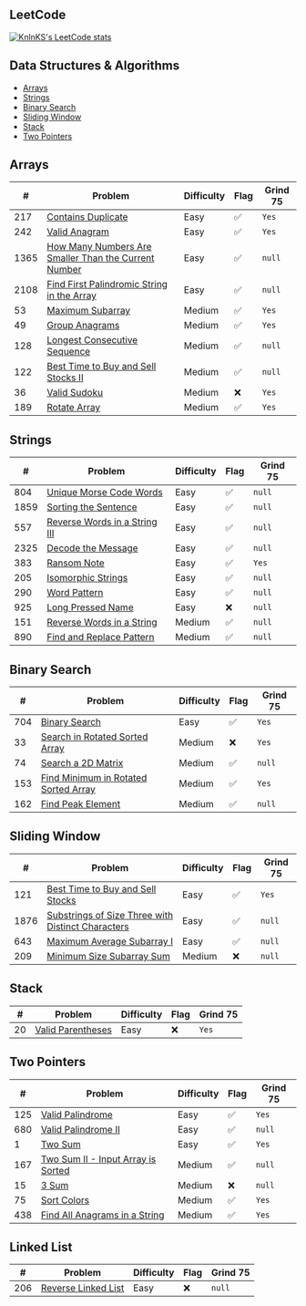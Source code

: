 ## LeetCode

[![KnlnKS's LeetCode stats](https://leetcode-stats-six.vercel.app/?username=joshdavidang)](https://github.com/KnlnKS/leetcode-stats)

## Data Structures & Algorithms

- [Arrays](https://github.com/joshuadavidang/data-structures-and-algorithms#arrays)
- [Strings](https://github.com/joshuadavidang/data-structures-and-algorithms#strings)
- [Binary Search](https://github.com/joshuadavidang/data-structures-and-algorithms#binary-search)
- [Sliding Window](https://github.com/joshuadavidang/data-structures-and-algorithms#sliding-window)
- [Stack](https://github.com/joshuadavidang/data-structures-and-algorithms#stack)
- [Two Pointers](https://github.com/joshuadavidang/data-structures-and-algorithms#two-pointers)

## Arrays

| #    | Problem                                                                                                                                     | Difficulty | Flag | Grind 75 |
| ---- | ------------------------------------------------------------------------------------------------------------------------------------------- | ---------- | ---- | -------- |
| 217  | [Contains Duplicate](https://leetcode.com/problems/contains-duplicate/)                                                                     | Easy       | ✅   | `Yes`    |
| 242  | [Valid Anagram](https://leetcode.com/problems/valid-anagram/)                                                                               | Easy       | ✅   | `Yes`    |
| 1365 | [How Many Numbers Are Smaller Than the Current Number](https://leetcode.com/problems/how-many-numbers-are-smaller-than-the-current-number/) | Easy       | ✅   | `null`   |
| 2108 | [Find First Palindromic String in the Array](https://leetcode.com/problems/find-first-palindromic-string-in-the-array/)                     | Easy       | ✅   | `null`   |
| 53   | [Maximum Subarray](https://leetcode.com/problems/maximum-subarray/)                                                                         | Medium     | ✅   | `Yes`    |
| 49   | [Group Anagrams](https://leetcode.com/problems/group-anagrams/)                                                                             | Medium     | ✅   | `Yes`    |
| 128  | [Longest Consecutive Sequence](https://leetcode.com/problems/longest-consecutive-sequence/)                                                 | Medium     | ✅   | `null`   |
| 122  | [Best Time to Buy and Sell Stocks II](https://leetcode.com/problems/best-time-to-buy-and-sell-stock-ii/)                                    | Medium     | ✅   | `null`   |
| 36   | [Valid Sudoku](https://leetcode.com/problems/valid-sudoku/)                                                                                 | Medium     | ❌   | `Yes`    |
| 189  | [Rotate Array](https://leetcode.com/problems/rotate-array/)                                                                                 | Medium     | ✅   | `Yes`    |

## Strings

| #    | Problem                                                                                       | Difficulty | Flag | Grind 75 |
| ---- | --------------------------------------------------------------------------------------------- | ---------- | ---- | -------- |
| 804  | [Unique Morse Code Words](https://leetcode.com/problems/unique-morse-code-words/)             | Easy       | ✅   | `null`   |
| 1859 | [Sorting the Sentence](https://leetcode.com/problems/sorting-the-sentence/)                   | Easy       | ✅   | `null`   |
| 557  | [Reverse Words in a String III](https://leetcode.com/problems/reverse-words-in-a-string-iii/) | Easy       | ✅   | `null`   |
| 2325 | [Decode the Message](https://leetcode.com/problems/decode-the-message/)                       | Easy       | ✅   | `null`   |
| 383  | [Ransom Note](https://leetcode.com/problems/ransom-note/)                                     | Easy       | ✅   | `Yes`    |
| 205  | [Isomorphic Strings](https://leetcode.com/problems/isomorphic-strings/)                       | Easy       | ✅   | `null`   |
| 290  | [Word Pattern](https://leetcode.com/problems/word-pattern)                                    | Easy       | ✅   | `null`   |
| 925  | [Long Pressed Name](https://leetcode.com/problems/long-pressed-name/)                         | Easy       | ❌   | `null`   |
| 151  | [Reverse Words in a String](https://leetcode.com/problems/reverse-words-in-a-string/)         | Medium     | ✅   | `null`   |
| 890  | [Find and Replace Pattern](https://leetcode.com/problems/find-and-replace-pattern/)           | Medium     | ✅   | `null`   |

## Binary Search

| #   | Problem                                                                                                     | Difficulty | Flag | Grind 75 |
| --- | ----------------------------------------------------------------------------------------------------------- | ---------- | ---- | -------- |
| 704 | [Binary Search](https://leetcode.com/problems/binary-search/)                                               | Easy       | ✅   | `Yes`    |
| 33  | [Search in Rotated Sorted Array](https://leetcode.com/problems/search-in-rotated-sorted-array/)             | Medium     | ❌   | `Yes`    |
| 74  | [Search a 2D Matrix](https://leetcode.com/problems/search-a-2d-matrix/)                                     | Medium     | ✅   | `null`   |
| 153 | [Find Minimum in Rotated Sorted Array](https://leetcode.com/problems/find-minimum-in-rotated-sorted-array/) | Medium     | ✅   | `Yes`    |
| 162 | [Find Peak Element](https://leetcode.com/problems/find-peak-element/)                                       | Medium     | ✅   | `null`   |

## Sliding Window

| #    | Problem                                                                                                                               | Difficulty | Flag | Grind 75 |
| ---- | ------------------------------------------------------------------------------------------------------------------------------------- | ---------- | ---- | -------- |
| 121  | [Best Time to Buy and Sell Stocks](https://leetcode.com/problems/best-time-to-buy-and-sell-stock/)                                    | Easy       | ✅   | `Yes`    |
| 1876 | [Substrings of Size Three with Distinct Characters](https://leetcode.com/problems/substrings-of-size-three-with-distinct-characters/) | Easy       | ✅   | `null`   |
| 643  | [Maximum Average Subarray I](https://leetcode.com/problems/maximum-average-subarray-i/)                                               | Easy       | ✅   | `null`   |
| 209  | [Minimum Size Subarray Sum](https://leetcode.com/problems/minimum-size-subarray-sum/)                                                 | Medium     | ❌   | `null`   |

## Stack

| #   | Problem                                                               | Difficulty | Flag | Grind 75 |
| --- | --------------------------------------------------------------------- | ---------- | ---- | -------- |
| 20  | [Valid Parentheses](https://leetcode.com/problems/valid-parentheses/) | Easy       | ❌   | `Yes`    |

## Two Pointers

| #   | Problem                                                                                               | Difficulty | Flag | Grind 75 |
| --- | ----------------------------------------------------------------------------------------------------- | ---------- | ---- | -------- |
| 125 | [Valid Palindrome](https://leetcode.com/problems/valid-palindrome/)                                   | Easy       | ✅   | `Yes`    |
| 680 | [Valid Palindrome II](https://leetcode.com/problems/valid-palindrome-ii/)                             | Easy       | ✅   | `null`   |
| 1   | [Two Sum](https://leetcode.com/problems/two-sum/)                                                     | Easy       | ✅   | `Yes`    |
| 167 | [Two Sum II - Input Array is Sorted](https://leetcode.com/problems/two-sum-ii-input-array-is-sorted/) | Medium     | ✅   | `null`   |
| 15  | [3 Sum](https://leetcode.com/problems/3sum/)                                                          | Medium     | ❌   | `null`   |
| 75  | [Sort Colors](https://leetcode.com/problems/sort-colors/)                                             | Medium     | ✅   | `Yes`    |
| 438 | [Find All Anagrams in a String](https://leetcode.com/problems/find-all-anagrams-in-a-string//)        | Medium     | ✅   | `Yes`    |

## Linked List

| #   | Problem                                                                   | Difficulty | Flag | Grind 75 |
| --- | ------------------------------------------------------------------------- | ---------- | ---- | -------- |
| 206 | [Reverse Linked List](https://leetcode.com/problems/reverse-linked-list/) | Easy       | ❌   | `null`   |
